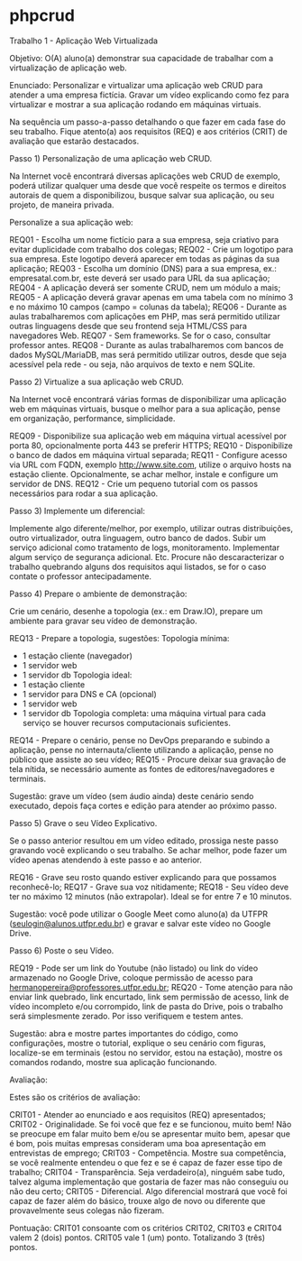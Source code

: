 # phpcrud
Trabalho 1 - Aplicação Web Virtualizada 

Objetivo: 
O(A) aluno(a) demonstrar sua capacidade de trabalhar com a virtualização de aplicação web.

Enunciado:
Personalizar e virtualizar uma aplicação web CRUD para atender a uma empresa fictícia. Gravar um vídeo explicando como fez para virtualizar e mostrar a sua aplicação rodando em máquinas virtuais.


Na sequência um passo-a-passo detalhando o que fazer em cada fase do seu trabalho. Fique atento(a) aos requisitos (REQ) e aos critérios (CRIT) de avaliação que estarão destacados.

Passo 1) Personalização de uma aplicação web CRUD.

Na Internet você encontrará diversas aplicações web CRUD de exemplo, poderá utilizar qualquer uma desde que você respeite os termos e direitos autorais de quem a disponibilizou, busque salvar sua aplicação, ou seu projeto, de maneira privada.

Personalize a sua aplicação web:

REQ01 - Escolha um nome fictício para a sua empresa, seja criativo para evitar duplicidade com trabalho dos colegas;
REQ02 - Crie um logotipo para sua empresa. Este logotipo deverá aparecer em todas as páginas da sua aplicação;
REQ03 - Escolha um domínio (DNS) para a sua empresa, ex.: empresatal.com.br, este deverá ser usado para URL da sua aplicação;
REQ04 - A aplicação deverá ser somente CRUD, nem um módulo a mais;
REQ05 - A aplicação deverá gravar apenas em uma tabela com no mínimo 3 e no máximo 10 campos (campo = colunas da tabela);
REQ06 - Durante as aulas trabalharemos com aplicações em PHP, mas será permitido utilizar outras linguagens desde que seu frontend seja HTML/CSS para navegadores Web.
REQ07 - Sem frameworks. Se for o caso, consultar professor antes.
REQ08 - Durante as aulas trabalharemos com bancos de dados MySQL/MariaDB, mas será permitido utilizar outros, desde que seja acessível pela rede - ou seja, não arquivos de texto e nem SQLite.

Passo 2) Virtualize a sua aplicação web CRUD.

Na Internet você encontrará várias formas de disponibilizar uma aplicação web em máquinas virtuais, busque o melhor para a sua aplicação, pense em organização, performance, simplicidade. 

REQ09 - Disponibilize sua aplicação web em máquina virtual acessível por porta 80, opcionalmente porta 443 se preferir HTTPS;
REQ10 - Disponibilize o banco de dados em máquina virtual separada;
REQ11 - Configure acesso via URL com FQDN, exemplo http://www.site.com, utilize o arquivo hosts na estação cliente. Opcionalmente, se achar melhor, instale e configure um servidor de DNS. 
REQ12 - Crie um pequeno tutorial com os passos necessários para rodar a sua aplicação.

Passo 3) Implemente um diferencial:

Implemente algo diferente/melhor, por exemplo, utilizar outras distribuições, outro virtualizador, outra linguagem, outro banco de dados. Subir um serviço adicional como tratamento de logs, monitoramento. Implementar algum serviço de segurança adicional. Etc. Procure não descaracterizar o trabalho quebrando alguns dos requisitos aqui listados, se for o caso contate o professor antecipadamente.

Passo 4) Prepare o ambiente de demonstração:

Crie um cenário, desenhe a topologia (ex.: em Draw.IO), prepare um ambiente para gravar seu vídeo de demonstração.

REQ13 - Prepare a topologia, sugestões:
Topologia mínima:
- 1 estação cliente (navegador)
- 1 servidor web
- 1 servidor db 
Topologia ideal:
- 1 estação cliente
- 1 servidor para DNS e CA (opcional)
- 1 servidor web
- 1 servidor db
Topologia completa: uma máquina virtual para cada serviço se houver recursos computacionais suficientes.

REQ14 - Prepare o cenário, pense no DevOps preparando e subindo a aplicação, pense no internauta/cliente utilizando a aplicação, pense no público que assiste ao seu vídeo;
REQ15 - Procure deixar sua gravação de tela nítida, se necessário aumente as fontes de editores/navegadores e terminais.

Sugestão: grave um vídeo (sem áudio ainda) deste cenário sendo executado, depois faça cortes e edição para atender ao próximo passo.

Passo 5) Grave o seu Vídeo Explicativo.

Se o passo anterior resultou em um vídeo editado, prossiga neste passo gravando você explicando o seu trabalho. Se achar melhor, pode fazer um vídeo apenas atendendo à este passo e ao anterior.

REQ16 - Grave seu rosto quando estiver explicando para que possamos reconhecê-lo;
REQ17 - Grave sua voz nitidamente;
REQ18 - Seu vídeo deve ter no máximo 12 minutos (não extrapolar). Ideal se for entre 7 e 10 minutos.

Sugestão: você pode utilizar o Google Meet como aluno(a) da UTFPR (seulogin@alunos.utfpr.edu.br) e gravar e salvar este vídeo no Google Drive. 

Passo 6) Poste o seu Vídeo.

REQ19 - Pode ser um link do Youtube (não listado) ou link do vídeo armazenado no Google Drive, coloque permissão de acesso para hermanopereira@professores.utfpr.edu.br;
REQ20 - Tome atenção para não enviar link quebrado, link encurtado, link sem permissão de acesso, link de vídeo incompleto e/ou corrompido, link de pasta do Drive, pois o trabalho será simplesmente zerado. Por isso verifiquem e testem antes.

Sugestão: abra e mostre partes importantes do código, como configurações, mostre o tutorial, explique o seu cenário com figuras, localize-se em terminais (estou no servidor, estou na estação), mostre os comandos rodando, mostre sua aplicação funcionando.

Avaliação:

Estes são os critérios de avaliação:

CRIT01 - Atender ao enunciado e aos requisitos (REQ) apresentados;
CRIT02 - Originalidade. Se foi você que fez e se funcionou, muito bem! Não se preocupe em falar muito bem e/ou se apresentar muito bem, apesar que é bom, pois muitas empresas consideram uma boa apresentação em entrevistas de emprego;
CRIT03 - Competência. Mostre sua competência, se você realmente entendeu o que fez e se é capaz de fazer esse tipo de trabalho;
CRIT04 - Transparência. Seja verdadeiro(a), ninguém sabe tudo, talvez alguma implementação que gostaria de fazer mas não conseguiu ou não deu certo;
CRIT05 - Diferencial. Algo diferencial mostrará que você foi capaz de fazer além do básico, trouxe algo de novo ou diferente que provavelmente seus colegas não fizeram.

Pontuação: CRIT01 consoante com os critérios CRIT02, CRIT03 e CRIT04 valem 2 (dois) pontos. CRIT05 vale 1 (um) ponto. Totalizando 3 (três) pontos.
